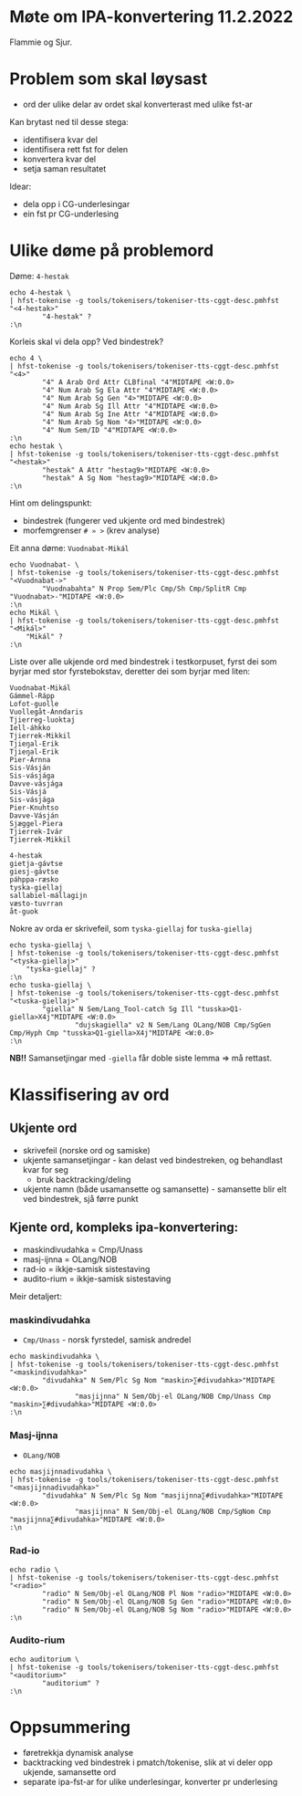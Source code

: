 # Møte om IPA-konvertering 11.2.2022

Flammie og Sjur.

# Problem som skal løysast

- ord der ulike delar av ordet skal konverterast med ulike fst-ar

Kan brytast ned til desse stega:
- identifisera kvar del
- identifisera rett fst for delen
- konvertera kvar del
- setja saman resultatet

Idear:
- dela opp i CG-underlesingar
- ein fst pr CG-underlesing

# Ulike døme på problemord

Døme: `4-hestak`

```
echo 4-hestak \
| hfst-tokenise -g tools/tokenisers/tokeniser-tts-cggt-desc.pmhfst 
"<4-hestak>"
        "4-hestak" ?
:\n
```

Korleis skal vi dela opp? Ved bindestrek?

```
echo 4 \
| hfst-tokenise -g tools/tokenisers/tokeniser-tts-cggt-desc.pmhfst 
"<4>"
        "4" A Arab Ord Attr CLBfinal "4"MIDTAPE <W:0.0>
        "4" Num Arab Sg Ela Attr "4"MIDTAPE <W:0.0>
        "4" Num Arab Sg Gen "4>"MIDTAPE <W:0.0>
        "4" Num Arab Sg Ill Attr "4"MIDTAPE <W:0.0>
        "4" Num Arab Sg Ine Attr "4"MIDTAPE <W:0.0>
        "4" Num Arab Sg Nom "4>"MIDTAPE <W:0.0>
        "4" Num Sem/ID "4"MIDTAPE <W:0.0>
:\n
echo hestak \
| hfst-tokenise -g tools/tokenisers/tokeniser-tts-cggt-desc.pmhfst 
"<hestak>"
        "hestak" A Attr "hestag9>"MIDTAPE <W:0.0>
        "hestak" A Sg Nom "hestag9>"MIDTAPE <W:0.0>
:\n
```

Hint om delingspunkt:

- bindestrek (fungerer ved ukjente ord med bindestrek)
- morfemgrenser `# » >` (krev analyse)

Eit anna døme: `Vuodnabat-Mikál`

```
echo Vuodnabat- \
| hfst-tokenise -g tools/tokenisers/tokeniser-tts-cggt-desc.pmhfst 
"<Vuodnabat->"
        "Vuodnabahta" N Prop Sem/Plc Cmp/Sh Cmp/SplitR Cmp "Vuodnabat>-"MIDTAPE <W:0.0>
:\n
echo Mikál \
| hfst-tokenise -g tools/tokenisers/tokeniser-tts-cggt-desc.pmhfst 
"<Mikál>"
	"Mikál" ?
:\n
```

Liste over alle ukjende ord med bindestrek i testkorpuset, fyrst dei som byrjar
med stor fyrstebokstav, deretter dei som byrjar med liten:

```
Vuodnabat-Mikál
Gámmel-Rápp
Lofot-guolle
Vuollegåt-Ánndaris
Tjierreg-luoktaj
Iell-áhkko
Tjierrek-Mikkil
Tjieŋal-Erik
Tjieŋal-Erik
Pier-Árnna
Sis-Vásján
Sis-vásjága
Davve-vásjága
Sis-Vásjá
Sis-vásjága
Pier-Knuhtso
Davve-Vásján
Sjæggel-Piera
Tjierrek-Ivár
Tjierrek-Mikkil

4-hestak
gietja-gávtse
giesj-gávtse
páhppa-ræsko
tyska-giellaj
sallabiel-mállagijn
væsto-tuvrran
åt-guok
```

Nokre av orda er skrivefeil, som `tyska-giellaj` for `tuska-giellaj`

```
echo tyska-giellaj \
| hfst-tokenise -g tools/tokenisers/tokeniser-tts-cggt-desc.pmhfst 
"<tyska-giellaj>"
	"tyska-giellaj" ?
:\n
echo tuska-giellaj \
| hfst-tokenise -g tools/tokenisers/tokeniser-tts-cggt-desc.pmhfst 
"<tuska-giellaj>"
        "giella" N Sem/Lang_Tool-catch Sg Ill "tusska>Q1-giella>X4j"MIDTAPE <W:0.0>
                "dujskagiella" v2 N Sem/Lang OLang/NOB Cmp/SgGen Cmp/Hyph Cmp "tusska>Q1-giella>X4j"MIDTAPE <W:0.0>
:\n
```

**NB!!** Samansetjingar med `-giella` får doble siste lemma => må rettast.

# Klassifisering av ord

## Ukjente ord

- skrivefeil (norske ord og samiske)
- ukjente samansetjingar - kan delast ved bindestreken, og behandlast kvar for seg
    - bruk backtracking/deling
- ukjente namn (både usamansette og samansette) - samansette blir elt ved bindestrek, sjå førre punkt

## Kjente ord, kompleks ipa-konvertering:

- maskindivudahka = Cmp/Unass
- masj-ijnna = OLang/NOB
- rad-io = ikkje-samisk sistestaving
- audito-rium = ikkje-samisk sistestaving

Meir detaljert:

### maskindivudahka

* `Cmp/Unass` - norsk fyrstedel, samisk andredel

```
echo maskindivudahka \
| hfst-tokenise -g tools/tokenisers/tokeniser-tts-cggt-desc.pmhfst 
"<maskindivudahka>"
        "divudahka" N Sem/Plc Sg Nom "maskin>∑#divudahka>"MIDTAPE <W:0.0>
                "masjijnna" N Sem/Obj-el OLang/NOB Cmp/Unass Cmp "maskin>∑#divudahka>"MIDTAPE <W:0.0>
:\n
```

### Masj-ijnna

* `OLang/NOB`

```
echo masjijnnadivudahka \
| hfst-tokenise -g tools/tokenisers/tokeniser-tts-cggt-desc.pmhfst 
"<masjijnnadivudahka>"
        "divudahka" N Sem/Plc Sg Nom "masjijnna∑#divudahka>"MIDTAPE <W:0.0>
                "masjijnna" N Sem/Obj-el OLang/NOB Cmp/SgNom Cmp "masjijnna∑#divudahka>"MIDTAPE <W:0.0>
:\n
```

### Rad-io

```
echo radio \
| hfst-tokenise -g tools/tokenisers/tokeniser-tts-cggt-desc.pmhfst 
"<radio>"
        "radio" N Sem/Obj-el OLang/NOB Pl Nom "radio>"MIDTAPE <W:0.0>
        "radio" N Sem/Obj-el OLang/NOB Sg Gen "radio>"MIDTAPE <W:0.0>
        "radio" N Sem/Obj-el OLang/NOB Sg Nom "radio>"MIDTAPE <W:0.0>
:\n
```

### Audito-rium

```
echo auditorium \
| hfst-tokenise -g tools/tokenisers/tokeniser-tts-cggt-desc.pmhfst 
"<auditorium>"
        "auditorium" ?
:\n
```

# Oppsummering

- føretrekkja dynamisk analyse
- backtracking ved bindestrek i pmatch/tokenise, slik at vi deler opp ukjende, samansette ord
- separate ipa-fst-ar for ulike underlesingar, konverter pr underlesing
